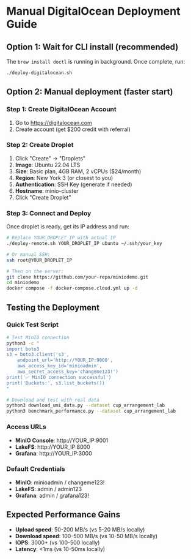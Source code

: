 # Manual DigitalOcean Deployment Guide

## Option 1: Wait for CLI install (recommended)
The `brew install doctl` is running in background. Once complete, run:
```bash
./deploy-digitalocean.sh
```

## Option 2: Manual deployment (faster start)

### Step 1: Create DigitalOcean Account
1. Go to https://digitalocean.com
2. Create account (get $200 credit with referral)

### Step 2: Create Droplet
1. Click "Create" → "Droplets"
2. **Image**: Ubuntu 22.04 LTS
3. **Size**: Basic plan, 4GB RAM, 2 vCPUs ($24/month)
4. **Region**: New York 3 (or closest to you)
5. **Authentication**: SSH Key (generate if needed)
6. **Hostname**: minio-cluster
7. Click "Create Droplet"

### Step 3: Connect and Deploy
Once droplet is ready, get its IP address and run:

```bash
# Replace YOUR_DROPLET_IP with actual IP
./deploy-remote.sh YOUR_DROPLET_IP ubuntu ~/.ssh/your_key

# Or manual SSH:
ssh root@YOUR_DROPLET_IP

# Then on the server:
git clone https://github.com/your-repo/miniodemo.git
cd miniodemo
docker compose -f docker-compose.cloud.yml up -d
```

## Testing the Deployment

### Quick Test Script
```bash
# Test MinIO connection
python3 -c "
import boto3
s3 = boto3.client('s3', 
    endpoint_url='http://YOUR_IP:9000',
    aws_access_key_id='minioadmin',
    aws_secret_access_key='changeme123!')
print('✅ MinIO connection successful')
print('Buckets:', s3.list_buckets())
"

# Download and test with real data
python3 download_umi_data.py --dataset cup_arrangement_lab
python3 benchmark_performance.py --dataset cup_arrangement_lab
```

### Access URLs
- **MinIO Console**: http://YOUR_IP:9001
- **LakeFS**: http://YOUR_IP:8000  
- **Grafana**: http://YOUR_IP:3000

### Default Credentials
- **MinIO**: minioadmin / changeme123!
- **LakeFS**: admin / admin123
- **Grafana**: admin / grafana123!

## Expected Performance Gains
- **Upload speed**: 50-200 MB/s (vs 5-20 MB/s locally)
- **Download speed**: 100-500 MB/s (vs 10-50 MB/s locally)
- **IOPS**: 3000+ (vs 100-500 locally)
- **Latency**: <1ms (vs 10-50ms locally)